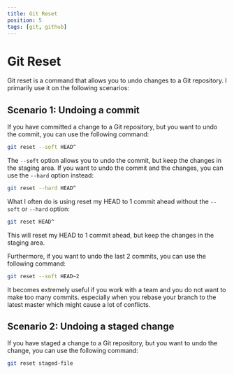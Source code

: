 ```yaml
---
title: Git Reset
position: 5
tags: [git, github]
---
```


# Git Reset

Git reset is a command that allows you to undo changes to a Git repository.
I primarily use it on the following scenarios:

## Scenario 1: Undoing a commit

If you have committed a change to a Git repository, but you want to undo the commit, you can use the following command:

```bash
git reset --soft HEAD^
```

The `--soft` option allows you to undo the commit, but keep the changes in the staging area. If you want to undo the commit and the changes, you can use the `--hard` option instead:

```bash
git reset --hard HEAD^
```

What I often do is using reset my HEAD to 1 commit ahead without the `--soft` or `--hard` option:

```bash
git reset HEAD^
```

This will reset my HEAD to 1 commit ahead, but keep the changes in the staging area.

Furthermore, if you want to undo the last 2 commits, you can use the following command:

```bash
git reset --soft HEAD~2
```

It becomes extremely useful if you work with a team and you do not want to make too many commits. especially when you rebase your branch to the latest master which might cause a lot of conflicts.

## Scenario 2: Undoing a staged change

If you have staged a change to a Git repository, but you want to undo the change, you can use the following command:

```bash
git reset staged-file
```
